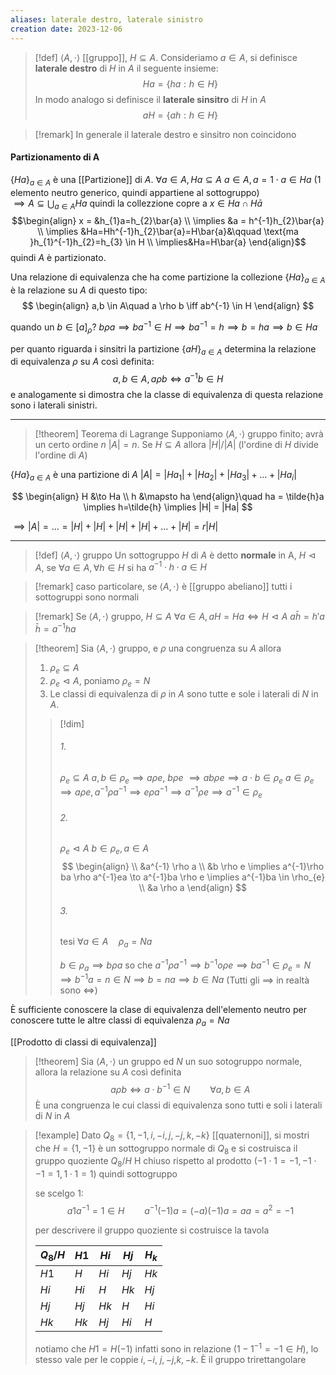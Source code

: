 ```yaml
---
aliases: laterale destro, laterale sinistro
creation date: 2023-12-06
---
```


>[!def]
>$\left< A, \cdot \right>$ [[gruppo]], $H \subseteq A$. Consideriamo $a \in A$, si definisce **laterale destro** di $H$ in $A$ il seguente insieme:
>$$Ha = \{ ha : h \in H \}$$
>In modo analogo si definisce il **laterale sinsitro** di $H$ in $A$
>$$ aH = \{ ah : h \in H \} $$


>[!remark]
>In generale il laterale destro e sinsitro non coincidono


#### Partizionamento di A
$\{ Ha \}_{a \in A}$ è una [[Partizione]] di $A$.
$\forall a \in A, Ha \subseteq A$
$a \in A, a = 1 \cdot a \in Ha$ (1 elemento neutro generico, quindi appartiene al sottogruppo)  
$\implies A \subseteq \bigcup_{a \in A} Ha$ quindi la collezzione copre a
$x \in Ha \cap H\bar{a}$
$$\begin{align}
x = &h_{1}a=h_{2}\bar{a} \\
\implies &a = h^{-1}h_{2}\bar{a} \\
\implies &Ha=Hh^{-1}h_{2}\bar{a}=H\bar{a}&\qquad \text{ma }h_{1}^{-1}h_{2}=h_{3} \in H \\
\implies&Ha=H\bar{a}
\end{align}$$
quindi $A$ è partizionato.

Una relazione di equivalenza che ha come partizione la collezione $\{ Ha \}_{a \in A}$ è la relazione su $A$ di questo tipo:
$$ \begin{align}
a,b \in A\quad a \rho b \iff ab^{-1} \in H
\end{align} $$

quando un $b \in [a]_{\rho}$? $b \rho a\implies ba^{-1} \in H \implies ba^{-1} = h \implies b = ha \implies b \in Ha$


per quanto riguarda i sinsitri la partizione $\{ aH \}_{a\in A}$ determina la relazione di equivalenza $\rho$ su $A$ così definita:
$$ a,b \in A, a \rho b \iff a^{-1}b \in H $$
e analogamente si dimostra che la classe di equivalenza di questa relazione sono i laterali sinistri.

***

> [!theorem] Teorema di Lagrange
> Supponiamo $\left< A, \cdot \right>$ gruppo finito; avrà un certo ordine $n$ $|A| = n$.
> Se $H \subseteq A$ allora $|H| / |A|$ (l'ordine di $H$ divide l'ordine di $A$)

$\{ Ha \}_{a \in A}$ è una partizione di $A$
$|A| = |Ha_{1}| + |Ha_{2}| + |Ha_{3}| + \ldots +|Ha_{i}|$

$$ \begin{align}
H &\to Ha \\
h &\mapsto ha
\end{align}\quad ha = \tilde{h}a \implies h=\tilde{h} \implies |H| = |Ha| $$

$\implies |A| = \ldots =|H| + |H| + |H| + |H| + \ldots + |H| = r |H|$

***

> [!def]
> $\left< A, \cdot \right>$ gruppo
> Un sottogruppo $H$ di $A$ è detto **normale** in A, $H \vartriangleleft A$, se $\forall a \in A, \forall h \in H$ si ha $a^{-1}\cdot h\cdot a \in H$

>[!remark]
>caso particolare, se $\left< A, \cdot \right>$ è [[gruppo abeliano]] tutti i sottogruppi sono normali

>[!remark]
>Se $\left< A, \cdot \right>$ gruppo, $H \subseteq A$
>$\forall a \in A, aH = Ha \iff H \vartriangleleft A$
>$a\bar{h}  = h'a$
>$\bar{h} = a^{-1}ha$


>[!theorem]
>Sia $\left< A, \cdot \right>$ gruppo, e $\rho$ una congruenza su $A$ allora
>1. $\rho_{e} \subseteq A$ 
>2. $\rho_{e} \vartriangleleft A$, poniamo $\rho_{e} = N$
>3. Le classi di equivalenza di $\rho$ in $A$ sono tutte e sole i laterali di $N$ in $A$.
> 
>>[!dim]
>>###### 1.
>>$\rho_{e} \subseteq A$  $a,b \in \rho_{e} \implies a \rho e$, $b\rho e$ $\implies a b \rho e \implies a \cdot b \in \rho_{e}$
>>$a \in \rho_{e} \implies a \rho e, a^{-1} \rho a^{-1} \implies e \rho a^{-1} \implies a^{-1} \rho e \implies a^{-1} \in \rho_{e}$
>>
>>###### 2.
>>$\rho_{e} \vartriangleleft A$
>>$b \in \rho_{e}, a \in A$
>>$$ \begin{align} \\
>>&a^{-1} \rho a \\
>>&b \rho e \implies a^{-1}\rho ba \rho a^{-1}ea \to a^{-1}ba \rho e \implies a^{-1}ba \in \rho_{e}  \\
>>&a \rho a
>>\end{align} $$
>>
>>###### 3.
>>tesi
>>$\forall a \in A\quad \rho_{a} =Na$
>>
>>$b \in \rho_{a} \implies b \rho a$ so che $a^{-1}\rho a^{-1} \implies b^{-1}o\rho e \implies ba^{-1} \in \rho_{e} = N \implies b^{-1}a = n \in N \implies b = na \implies b \in Na$
>>(Tutti gli $\implies$ in realtà sono $\iff$)

È sufficiente conoscere la clase di equivalenza dell'elemento neutro per conoscere tutte le altre classi di equivalenza
$\rho_{a} = Na$

[[Prodotto di classi di equivalenza]]

>[!theorem]
>Sia $\left< A, \cdot \right>$ un gruppo ed $N$ un suo sotogruppo normale, allora la relazione su $A$ così definita $$a \rho b \iff a\cdot b^{-1} \in N\qquad\forall a,b \in A$$ 
>È una congruenza le cui classi di equivalenza sono tutti e soli i laterali di $N$ in $A$


> [!example]
> Dato $Q_{8} =\{ 1,-1,i,-i,j,-j,k,-k \}$ [[quaternoni]], si mostri che $H = \{ 1,-1 \}$ è un sottogruppo normale di $Q_{8}$ e si costruisca il gruppo quoziente $Q_{8} / H$
> H chiuso rispetto al prodotto ($-1 \cdot 1 = -1, -1 \cdot -1 = 1, 1 \cdot 1 = 1$) quindi sottogruppo
> 
> se scelgo $1$:
> $$a 1 a^{-1} = 1 \in H\qquad a^{-1}(-1)a=(-a)(-1)a = aa =a^2 = -1$$
> 
> per descrivere il gruppo quoziente si costruisce la tavola
> 
> | $Q_{8} / H$ | $H1$  | $Hi$  | $Hj$  | $H_{k}$ |
> | ----------- | ----- | ----- | ----- | ------- |
> | $H 1$       | $H$   | $H i$ | $H j$ | $Hk$    |
> | $H i$       | $H i$ | $H$   | $Hk$  | $Hj$    |
> | $H j$       | $H j$ | $H k$ | $H$   |  $H i$        |
> | $H k$       | $Hk$  | $H j$ | $H i$      | $H$     |
>
>notiamo che $H1 = H(-1)$ infatti sono in relazione ($1 -1^{-1} = -1 \in H$), lo stesso vale per le coppie $i, -i$, $j,-j$,$k,-k$.
> È il gruppo trirettangolare